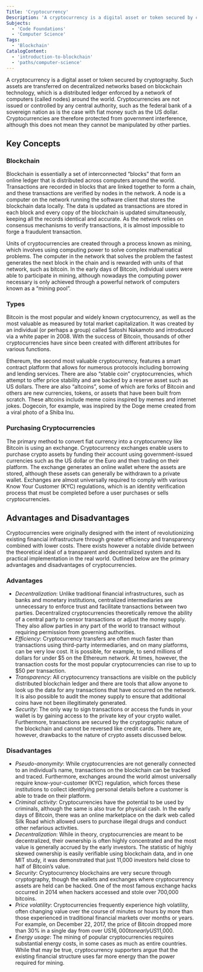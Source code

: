 ```yaml
---
Title: 'Cryptocurrency'
Description: 'A cryptocurrency is a digital asset or token secured by cryptography. Such assets are transferred on decentralized networks based on blockchain technology, which is a distributed ledger enforced by a network of computers (called nodes) around the world.'
Subjects:
  - 'Code Foundations'
  - 'Computer Science'
Tags:
  - 'Blockchain'
CatalogContent:
  - 'introduction-to-blockchain'
  - 'paths/computer-science'
---
```


A cryptocurrency is a digital asset or token secured by cryptography. Such assets are transferred on decentralized networks based on blockchain technology, which is a distributed ledger enforced by a network of computers (called nodes) around the world. Cryptocurrencies are not issued or controlled by any central authority, such as the federal bank of a sovereign nation as is the case with fiat money such as the US dollar. Cryptocurrencies are therefore protected from government interference, although this does not mean they cannot be manipulated by other parties.

## Key Concepts

### Blockchain

Blockchain is essentially a set of interconnected “blocks” that form an online ledger that is distributed across computers around the world. Transactions are recorded in blocks that are linked together to form a chain, and these transactions are verified by nodes in the network. A node is a computer on the network running the software client that stores the blockchain data locally. The data is updated as transactions are stored in each block and every copy of the blockchain is updated simultaneously, keeping all the records identical and accurate. As the network relies on consensus mechanisms to verify transactions, it is almost impossible to forge a fraudulent transaction.

Units of cryptocurrencies are created through a process known as mining, which involves using computing power to solve complex mathematical problems. The computer in the network that solves the problem the fastest generates the next block in the chain and is rewarded with units of that network, such as bitcoin. In the early days of Bitcoin, individual users were able to participate in mining, although nowadays the computing power necessary is only achieved through a powerful network of computers known as a “mining pool”.

### Types

Bitcoin is the most popular and widely known cryptocurrency, as well as the most valuable as measured by total market capitalization. It was created by an individual (or perhaps a group) called Satoshi Nakamoto and introduced via a white paper in 2008. With the success of Bitcoin, thousands of other cryptocurrencies have since been created with different attributes for various functions.

Ethereum, the second most valuable cryptocurrency, features a smart contract platform that allows for numerous protocols including borrowing and lending services. There are also “stable coin” cryptocurrencies, which attempt to offer price stability and are backed by a reserve asset such as US dollars. There are also “altcoins”, some of which are forks of Bitcoin and others are new currencies, tokens, or assets that have been built from scratch. These altcoins include meme coins inspired by memes and internet jokes. Dogecoin, for example, was inspired by the Doge meme created from a viral photo of a Shiba Inu.

### Purchasing Cryptocurrencies

The primary method to convert fiat currency into a cryptocurrency like Bitcoin is using an exchange. Cryptocurrency exchanges enable users to purchase crypto assets by funding their account using government-issued currencies such as the US dollar or the Euro and then trading on their platform. The exchange generates an online wallet where the assets are stored, although these assets can generally be withdrawn to a private wallet. Exchanges are almost universally required to comply with various Know Your Customer (KYC) regulations, which is an identity verification process that must be completed before a user purchases or sells cryptocurrencies.

## Advantages and Disadvantages

Cryptocurrencies were originally designed with the intent of revolutionizing existing financial infrastructure through greater efficiency and transparency combined with lower costs. There exists however a notable divide between the theoretical ideal of a transparent and decentralized system and its practical implementation in the real world.
Outlined below are the primary advantages and disadvantages of cryptocurrencies.

### Advantages

- _Decentralization_: Unlike traditional financial infrastructures, such as banks and monetary institutions, centralized intermediaries are unnecessary to enforce trust and facilitate transactions between two parties. Decentralized cryptocurrencies theoretically remove the ability of a central party to censor transactions or adjust the money supply. They also allow parties in any part of the world to transact without requiring permission from governing authorities.
- _Efficiency_: Cryptocurrency transfers are often much faster than transactions using third-party intermediaries, and on many platforms, can be very low cost. It is possible, for example, to send millions of dollars for under $5 on the Ethereum network. At times, however, the transaction costs for the most popular cryptocurrencies can rise to up to $50 per transaction.
- _Transparency_: All cryptocurrency transactions are visible on the publicly distributed blockchain ledger and there are tools that allow anyone to look up the data for any transactions that have occurred on the network. It is also possible to audit the money supply to ensure that additional coins have not been illegitimately generated.
- _Security_: The only way to sign transactions or access the funds in your wallet is by gaining access to the private key of your crypto wallet. Furthermore, transactions are secured by the cryptographic nature of the blockchain and cannot be reversed like credit cards. There are, however, drawbacks to the nature of crypto assets discussed below.

### Disadvantages

- _Pseudo-anonymity_: While cryptocurrencies are not generally connected to an individual’s name, transactions on the blockchain can be tracked and traced. Furthermore, exchanges around the world almost universally require know-your-customer (KYC) regulation, which forces these institutions to collect identifying personal details before a customer is able to trade on their platform.
- _Criminal activity_: Cryptocurrencies have the potential to be used by criminals, although the same is also true for physical cash. In the early days of Bitcoin, there was an online marketplace on the dark web called Silk Road which allowed users to purchase illegal drugs and conduct other nefarious activities.
- _Decentralization_: While in theory, cryptocurrencies are meant to be decentralized, their ownership is often highly concentrated and the most value is generally accrued by the early investors. The statistic of highly skewed ownership is easily verifiable using blockchain data, and in one MIT study, it was demonstrated that just 11,000 investors held close to half of Bitcoin’s value.
- _Security_: Cryptocurrency blockchains are very secure through cryptography, though the wallets and exchanges where cryptocurrency assets are held can be hacked. One of the most famous exchange hacks occurred in 2014 when hackers accessed and stole over 700,000 bitcoins.
- _Price volatility_: Cryptocurrencies frequently experience high volatility, often changing value over the course of minutes or hours by more than those experienced in traditional financial markets over months or years. For example, on December 22, 2017, the price of Bitcoin dropped more than 30% in a single day from over US$16,000 to nearly US$11,000.
- _Energy usage_: The mining of popular cryptocurrencies requires substantial energy costs, in some cases as much as entire countries. While that may be true, cryptocurrency supporters argue that the existing financial structure uses far more energy than the power required for mining.
